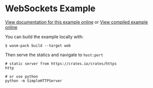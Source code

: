 # WebSockets Example

[View documentation for this example online][dox] or [View compiled example
online][compiled]

[compiled]: https://rustwasm.github.io/wasm-bindgen/exbuild/websockets/
[dox]: https://rustwasm.github.io/wasm-bindgen/examples/websockets.html

You can build the example locally with:

```
$ wasm-pack build --target web
```

Then serve the statics and navigate to `host:port`

```
# static server from https://crates.io/crates/https
http

# or use python
python -m SimpleHTTPServer
```
